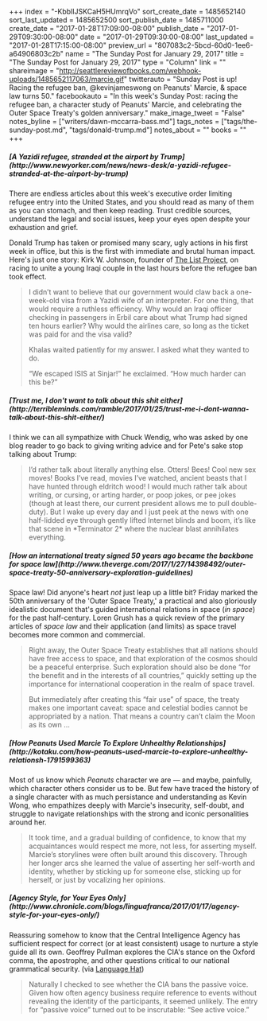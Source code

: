 +++
index = "-KbblIJSKCaH5HUmrqVo"
sort_create_date = 1485652140
sort_last_updated = 1485652500
sort_publish_date = 1485711000
create_date = "2017-01-28T17:09:00-08:00"
publish_date = "2017-01-29T09:30:00-08:00"
date = "2017-01-29T09:30:00-08:00"
last_updated = "2017-01-28T17:15:00-08:00"
preview_url = "807083c2-5bcd-60d0-1ee6-a64906803c2b"
name = "The Sunday Post for January 29, 2017"
title = "The Sunday Post for January 29, 2017"
type = "Column"
link = ""
shareimage = "http://seattlereviewofbooks.com/webhook-uploads/1485652117063/marcie.gif"
twitterauto = "Sunday Post is up! Racing the refugee ban, @kevinjameswong on Peanuts' Marcie, & space law turns 50."
facebookauto = "In this week's Sunday Post: racing the refugee ban, a character study of Peanuts' Marcie, and celebrating the Outer Space Treaty's golden anniversary."
make_image_tweet = "False"
notes_byline = ["writers/dawn-mccarra-bass.md"]
tags_notes = ["tags/the-sunday-post.md", "tags/donald-trump.md"]
notes_about = ""
books = ""
+++
<h5>[A Yazidi refugee, stranded at the airport by Trump](http://www.newyorker.com/news/news-desk/a-yazidi-refugee-stranded-at-the-airport-by-trump)</h5>

There are endless articles about this week's executive order limiting refugee entry into the United States, and you should read as many of them as you can stomach, and then keep reading. Trust credible sources, understand the legal and social issues, keep your eyes open despite your exhaustion and grief.

Donald Trump has taken or promised many scary, ugly actions in his first week in office, but this is the first with immediate and brutal human impact. Here's just one story: Kirk W. Johnson, founder of [The List Project](http://thelistproject.org), on racing to unite a young Iraqi couple in the last hours before the refugee ban took effect.

<blockquote><p>I didn’t want to believe that our government would claw back a one-week-old visa from a Yazidi wife of an interpreter. For one thing, that would require a ruthless efficiency. Why would an Iraqi officer checking in passengers in Erbil care about what Trump had signed ten hours earlier? Why would the airlines care, so long as the ticket was paid for and the visa valid?</p>

<p>Khalas waited patiently for my answer. I asked what they wanted to do.</p>

<p>“We escaped ISIS at Sinjar!” he exclaimed. “How much harder can this be?”</p></blockquote>

<h5>[Trust me, I don't want to talk about this shit either](http://terribleminds.com/ramble/2017/01/25/trust-me-i-dont-wanna-talk-about-this-shit-either/)</h5>

I think we can all sympathize with Chuck Wendig, who was asked by one blog reader to go back to giving writing advice and for Pete's sake stop talking about Trump:

<blockquote>I’d rather talk about literally anything else. Otters! Bees! Cool new sex moves! Books I’ve read, movies I’ve watched, ancient beasts that I have hunted through eldritch wood! I would much rather talk about writing, or cursing, or arting harder, or poop jokes, or pee jokes (though at least there, our current president allows me to pull double-duty). But I wake up every day and I just peek at the news with one half-lidded eye through gently lifted Internet blinds and boom, it’s like that scene in *Terminator 2* where the nuclear blast annihilates everything.</blockquote>

<h5>[How an international treaty signed 50 years ago became the backbone for space law](http://www.theverge.com/2017/1/27/14398492/outer-space-treaty-50-anniversary-exploration-guidelines)</h5>

Space law! Did anyone's heart *not* just leap up a little bit? Friday marked the 50th anniversary of the 'Outer Space Treaty,' a practical and also gloriously idealistic document that's guided international relations in space (*in space*) for the past half-century. Loren Grush has a quick review of the primary articles of *space law* and their application (and limits) as space travel becomes more common and commercial.

<blockquote><p>Right away, the Outer Space Treaty establishes that all nations should have free access to space, and that exploration of the cosmos should be a peaceful enterprise. Such exploration should also be done “for the benefit and in the interests of all countries,” quickly setting up the importance for international cooperation in the realm of space travel.</p>

<p>But immediately after creating this “fair use” of space, the treaty makes one important caveat: space and celestial bodies cannot be appropriated by a nation. That means a country can’t claim the Moon as its own ...</p>
</blockquote>

<h5>[How Peanuts Used Marcie To Explore Unhealthy Relationships](http://kotaku.com/how-peanuts-used-marcie-to-explore-unhealthy-relationsh-1791599363)</h5>

Most of us know which *Peanuts* character we are — and maybe, painfully, which character others consider us to be. But few have traced the history of a single character with as much persistance and understanding as Kevin Wong, who empathizes deeply with Marcie's insecurity, self-doubt, and struggle to navigate relationships with the strong and iconic personalities around her.

<blockquote>It took time, and a gradual building of confidence, to know that my acquaintances would respect me more, not less, for asserting myself. Marcie’s storylines were often built around this discovery. Through her longer arcs she learned the value of asserting her self-worth and identity, whether by sticking up for someone else, sticking up for herself, or just by vocalizing her opinions.</blockquote>

<h5>[Agency Style, for Your Eyes Only](http://www.chronicle.com/blogs/linguafranca/2017/01/17/agency-style-for-your-eyes-only/)</h5>

Reassuring somehow to know that the Central Intelligence Agency has sufficient respect for correct (or at least consistent) usage to nurture a style guide all its own. Geoffrey Pullman explores the CIA's stance on the Oxford comma, the apostrophe, and other questions critical to our national grammatical security. (via [Language Hat](http://languagehat.com/on-dropping-apostrophes/))

<blockquote>Naturally I checked to see whether the CIA bans the passive voice. Given how often agency business require reference to events without revealing the identity of the participants, it seemed unlikely. The entry for “passive voice” turned out to be inscrutable: “See active voice.”</blockquote>

